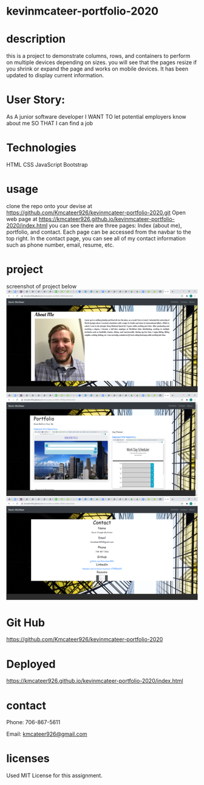 # kevinmcateer-portfolio-2020

# description

this is a project to demonstrate columns, rows, and containers to perform on multiple devices depending on sizes.
you will see that the pages resize if you shrink or expand the page and works on mobile devices.  It has been updated to display current information.

# User Story:

As A junior software developer
I WANT TO let potential employers know about me
SO THAT I can find a job

# Technologies

HTML
CSS
JavaScript
Bootstrap

# usage

clone the repo onto your devise at https://github.com/Kmcateer926/kevinmcateer-portfolio-2020.git
Open web page at https://kmcateer926.github.io/kevinmcateer-portfolio-2020/index.html
you can see there are three pages: Index (about me), portfolio, and contact. Each page can be accessed from the navbar to the top right.
In the contact page, you can see all of my contact information such as phone number, email, resume, etc.

# project

screenshot of project below
<img src="assets\images\2020-10-28 (5).png">
<img src="assets\images\2020-10-28 (6).png">
<img src="assets\images\2020-10-28 (4).png">

# Git Hub

https://github.com/Kmcateer926/kevinmcateer-portfolio-2020

# Deployed

https://kmcateer926.github.io/kevinmcateer-portfolio-2020/index.html

# contact 

Phone: 706-867-5611

Email: kmcateer926@gmail.com

# licenses
Used MIT License for this assignment. 